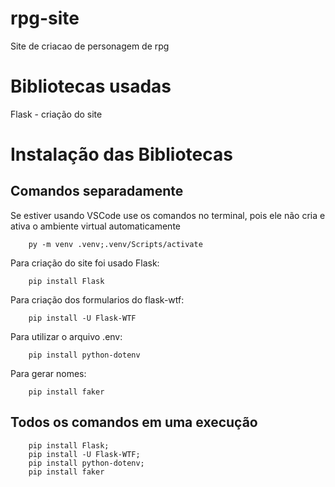 # rpg-site
 Site de criacao de personagem de rpg

# Bibliotecas usadas
Flask - criação do site

# Instalação das Bibliotecas
## Comandos separadamente
Se estiver usando VSCode use os comandos no terminal, pois ele não cria e ativa o ambiente virtual automaticamente

```shell
    py -m venv .venv;.venv/Scripts/activate
```

Para criação do site foi usado Flask:
```shell
    pip install Flask
```
Para criação dos formularios do flask-wtf:
```shell
    pip install -U Flask-WTF
```
Para utilizar o arquivo .env:
```shell
    pip install python-dotenv
```
Para gerar nomes:
```shell
    pip install faker
```
## Todos os comandos em uma execução
```shell
    pip install Flask;
    pip install -U Flask-WTF;
    pip install python-dotenv;
    pip install faker
```

